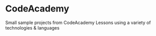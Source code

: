 # CodeAcademy
Small sample projects from CodeAcademy Lessons using a variety of technologies &amp; languages
